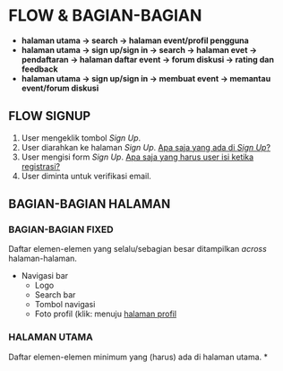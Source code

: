 # FLOW & BAGIAN-BAGIAN

* **halaman utama → search → halaman event/profil pengguna**
* **halaman utama → sign up/sign in → search → halaman evet → pendaftaran → halaman daftar event → forum diskusi → rating dan feedback**
* **halaman utama → sign up/sign in → membuat event → memantau event/forum diskusi**

## FLOW SIGNUP
1. User mengeklik tombol _Sign Up_.
2. User diarahkan ke halaman _Sign Up_.
  [Apa saja yang ada di _Sign Up_?](#hal-signup)
3. User mengisi form _Sign Up_.
  [Apa saja yang harus user isi ketika registrasi?](#hal-signup-form-registrasi)
4. User diminta untuk verifikasi email.


## BAGIAN-BAGIAN HALAMAN
### BAGIAN-BAGIAN FIXED
Daftar elemen-elemen yang selalu/sebagian besar ditampilkan _across_ halaman-halaman.
* Navigasi bar
  * Logo
  * Search bar
  * Tombol navigasi
  * Foto profil (klik: menuju [halaman profil](#hal-profil)

### HALAMAN UTAMA
Daftar elemen-elemen minimum yang (harus) ada di halaman utama.
* 
